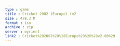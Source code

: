 ```yaml
---
type : game
title : Cricket 2002 (Europe) (v2
size : 478.3 M
format : iso
archive : zip
server : myrient
link2 : Cricket%202002%20%28Europe%29%20%28v2.00%29
---
```

